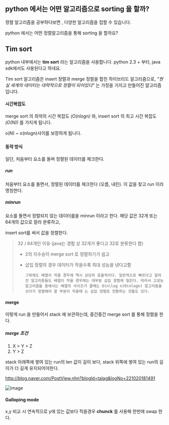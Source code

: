 ## python 에서는 어떤 알고리즘으로 sorting 을 할까?

정렬 알고리즘을 공부하다보면 , 다양한 알고리즘을 접할 수 있습니다. 

python 에서는 어떤 정렬알고리즘을 통해 sorting 을 할까요?

## Tim sort

python 내부에서는 __tim sort__ 라는 알고리즘을 사용합니다. python 2.3 + 부터, java sdk에서도 사용된다고 하네요.

Tim sort 알고리즘은 insert 정렬과  merge 정렬을 합친 하이브리드 알고리즘으로, _"현실 세계의 데이터는 대략적으로 정렬이 되어있다"_ 는 가정을 가지고 만들어진 알고리즘입니다.

#### 시간복잡도

merge sort 의 최악의 시간 복잡도 _(O(nlogn)_ 와, insert sort 의 최고 시간 복잡도 _(O(N))_ 를 가지게 됩니다.

o(N) ~ o(nlogn)사이를 보장하게 됩니다.

##### 

#### 동작 방식 

일단, 처음부터 요소를 돌며 정렬된 데이터를 체크한다. 

##### run

처음부터 요소를 돌면서, 정렬된 데이터를 체크한다 (오름, 내린). 이 값을 찾고 run 이라 명칭한다.

##### minrun

요소를 돌면서 정렬되지 않는 데이터를을 minrun 이라고 한다. 해당 값은 32개 또는 64개의 값으로 잘라 분류하고,

insert sort를 써서 값을 정렬한다.

> 32 / 64개인 이유 (java는 경험 상 32개가 좋다고 32로 분류한다 함)
>
> - 2의 지수승이 merge sort 로 정렬하기가 쉽고
>
> - 삽입 정렬의 경우 데이터가 작을수록 최대 성능을 낸다고함
>
>   ```
>   그밖에도 배열이 작을 경우에 역시 상당히 효율적이다. 일반적으로 빠르다고 알려진 알고리즘들도 배열이 작을 경우에는 대부분 삽입 정렬에 밀린다. 따라서 고성능 알고리즘들 중에서는 배열의 사이즈가 클때는 O(n\log n)O(nlogn) 알고리즘을 쓰다가 정렬해야 할 부분이 작을때 는 삽입 정렬로 전환하는 것들도 있다.
>   ```
>

#### merge

이렇게 run 을 만들어서 stack 에 보관하는데, 중간중간 merge sort 를 통해 정렬을 한다.

##### merge 조건

1. X > Y + Z
2. Y > Z

stack 아래쪽에 쌓여 있는 run의 len 값이 길이 보다, stack 위쪽에 쌓여 있는 run의 길이가 더 길게 유지되어야한다.

<http://blog.naver.com/PostView.nhn?blogId=talag&logNo=221020181491>



![image](http://postfiles7.naver.net/MjAxNzA2MDJfMTQ0/MDAxNDk2Mzg1NzE2ODM1.p_QNvjjbvIH6W0Wq8VGLWTS82hg9p7Rzi1-FeaG-nncg.NRl3RwYrcs1dTJqIbEEhi-Skl4Tdu3rqm0Dwcc_8ktMg.PNG.talag/2.png)

####  **Galloping mode** 

x,y 비교 시 연속적으로 y에 있는 값보다 적을경우 __chunck__ 를 사용해 한번에 swap 한다.